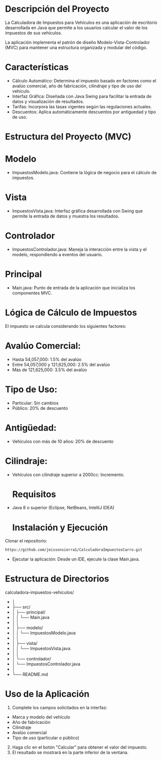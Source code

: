 # Descripción del Proyecto
La Calculadora de Impuestos para Vehículos es una aplicación de escritorio desarrollada en Java que permite a los usuarios calcular el valor de los impuestos de sus vehículos.

La aplicación implementa el patrón de diseño Modelo-Vista-Controlador (MVC) para mantener una estructura organizada y modular del código.

# Características

- Cálculo Automático: Determina el impuesto basado en factores como el avalúo comercial, año de fabricación, cilindraje y tipo de uso del vehículo.
- Interfaz Gráfica: Diseñada con Java Swing para facilitar la entrada de datos y visualización de resultados.
- Tarifas: Incorpora las tasas vigentes según las regulaciones actuales.
- Descuentos: Aplica automáticamente descuentos por antiguedad y tipo de uso.

# Estructura del Proyecto (MVC)

# Modelo

- ImpuestosModelo.java: Contiene la lógica de negocio para el cálculo de impuestos.

# Vista

- ImpuestosVista.java: Interfaz gráfica desarrollada con Swing que permite la entrada de datos y muestra los resultados.

# Controlador

- ImpuestosControlador.java: Maneja la interacción entre la vista y el modelo, respondiendo a eventos del usuario.

# Principal

- Main.java: Punto de entrada de la aplicación que inicializa los componentes MVC.

# Lógica de Cálculo de Impuestos
El impuesto se calcula considerando los siguientes factores:

# Avalúo Comercial:

- Hasta 54,057,000: 1.5% del avalúo
- Entre 54,057,000 y 121,625,000: 2.5% del avalúo
- Más de 121,625,000: 3.5% del avalúo

# Tipo de Uso:

- Particular: Sin cambios
- Público: 20% de descuento

# Antigüedad:

- Vehículos con más de 10 años: 20% de descuento

# Cilindraje:

- Vehículos con cilindraje superior a 2000cc: Incremento.

  # Requisitos

- Java 8 o superior (Eclipse, NetBeans, IntelliJ IDEA)

  # Instalación y Ejecución


Clonar el repositorio:  
   ```sh
   https://github.com/jeissonsierra1/CalculadoraImpuestosCarro.git
```  
- Ejecutar la aplicación: Desde un IDE, ejecute la clase Main.java.

# Estructura de Directorios

calculadora-impuestos-vehiculos/
- │
- ├── src/
- │   ├── principal/
- │   │   └── Main.java
- │   │
- │   ├── modelo/
- │   │   └── ImpuestosModelo.java
- │   │
- │   ├── vista/
- │   │   └── ImpuestosVista.java
- │   │
- │   └── controlador/
- │       └── ImpuestosControlador.java
- │
- └── README.md

# Uso de la Aplicación
1. Complete los campos solicitados en la interfaz:

- Marca y modelo del vehículo
- Año de fabricación
- Cilindraje
- Avalúo comercial
- Tipo de uso (particular o público)

2. Haga clic en el botón "Calcular" para obtener el valor del impuesto.
3. El resultado se mostrará en la parte inferior de la ventana.


















